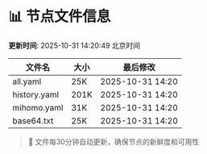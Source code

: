 # 📊 节点文件信息

**更新时间**: 2025-10-31 14:20:49 北京时间

| 文件名 | 大小 | 最后修改 |
|--------|------|----------|
| all.yaml | 25K | 2025-10-31 14:20 |
| history.yaml | 201K | 2025-10-31 14:20 |
| mihomo.yaml | 31K | 2025-10-31 14:20 |
| base64.txt | 25K | 2025-10-31 14:20 |

> 🔄 文件每30分钟自动更新，确保节点的新鲜度和可用性

